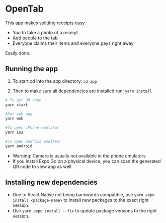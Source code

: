 # OpenTab

This app makes splitting receipts easy

* You to take a photo of a receipt
* Add people to the tab
* Everyone claims their items and everyone pays right away

Easily done.

## Running the app
1. To start cd into the app directory:
`cd app`

2. Then to make sure all dependencies are installed run: `yarn install`

```bash
# To get QR code
yarn start

#For web app
yarn web

#To open iPhone emulator
yarn ios

#To open android emulator
yarn android
```
* Warning: Camera is usually not available in the phone emulators
* If you install Expo Go on a physical device, you can scan the generated QR code to view app as well

## Installing new dependencies
* Due to React Native not being backwards compatible, use `yarn expo install <package-name>` to install new packages to the exact right version.
* Use `yarn expo install --fix` to update package versions to the right version.

